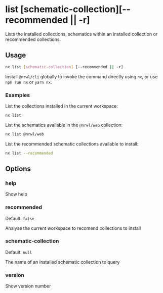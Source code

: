 # list [schematic-collection][--recommended || -r]

Lists the installed collections, schematics within an installed collection or recommended collections.

## Usage

```bash
nx list [schematic-collection] [--recommended || -r]
```

Install `@nrwl/cli` globally to invoke the command directly using `nx`, or use `npm run nx` or `yarn nx`.

### Examples

List the collections installed in the current workspace:

```bash
nx list
```

List the schematics available in the `@nrwl/web` collection:

```bash
nx list @nrwl/web
```

List the recommended schematic collections available to install:

```bash
nx list --recommended
```

## Options

### help

Show help

### recommended

Default: `false`

Analyse the current workspace to recomend collections to install

### schematic-collection

Default: `null`

The name of an installed schematic collection to query

### version

Show version number
